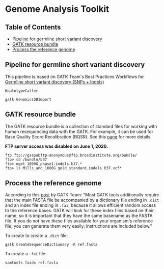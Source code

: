 # Genome Analysis Toolkit

## Table of Contents

* [Pipeline for germline short variant discovery](#Pipeline-for-germline-short-variant-discovery)
* [GATK resource bundle](#GATK-resource-bundle)
* [Process the reference genome](#Process-the-reference-genome)

## Pipeline for germline short variant discovery <a name="Pipeline-for-germline-short-variant-discovery"></a>

This pipeline is based on GATK Team's Best Practices Workflows for [Germline short variant discovery (SNPs + Indels)](https://gatk.broadinstitute.org/hc/en-us/articles/360035535932-Germline-short-variant-discovery-SNPs-Indels-)

```
HaplotypeCaller
```

```
gatk GenomicsDBImport
```

## GATK resource bundle <a name="GATK-resource-bundle"></a>

The GATK resource bundle is a collection of standard files for working with human resequencing data with the GATK. For example, it can be used for Base Quality Score Recalibration (BQSR). See this [page](https://gatk.broadinstitute.org/hc/en-us/articles/360035890811-Resource-bundle) for more details.

**FTP server access was disabled on June 1, 2020.**

```
ftp ftp://gsapubftp-anonymous@ftp.broadinstitute.org/bundle/
ftp> cd /bundle/b37
ftp> mget 1000G_phase1.indels.b37.*
ftp> ls Mills_and_1000G_gold_standard.indels.b37.vcf*
```

## Process the reference genome <a name="Process-the-reference-genome"></a>

According to this [post](https://gatk.broadinstitute.org/hc/en-us/articles/360035531652-FASTA-Reference-genome-format) by GATK Team: "Most GATK tools additionally require that the main FASTA file be accompanied by a dictionary file ending in `.dict` and an index file ending in `.fai`, because it allows efficient random access to the reference bases. GATK will look for these index files based on their name, so it is important that they have the same basename as the FASTA file. If you do not have these files available for your organism's reference file, you can generate them very easily; instructions are included below."

To create to create a `.dict` file:

```
gatk CreateSequenceDictionary -R ref.fasta
```

To create a `.fai` file:

```
samtools faidx ref.fasta
```
